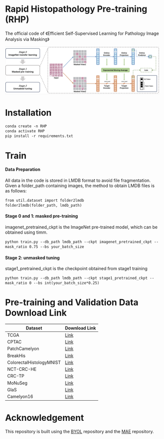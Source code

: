 # Rapid Histopathology Pre-training (RHP)
The official code of 《Efficient Self-Supervised Learning for Pathology Image Analysis via Masking》

![frameowrk](./framework.png)


# Installation
```
conda create -n RHP
conda activate RHP
pip install -r requirements.txt
```


# Train

#### Data Preparation
All data in the code is stored in LMDB format to avoid file fragmentation. 
Given a folder_path containing images, the method to obtain LMDB files is as follows:

```
from util.dataset import folder2lmdb
folder2lmdb(folder_path, lmdb_path)
```

#### Stage 0 and 1: masked pre-training
imagenet_pretrained_ckpt is the ImageNet pre-trained model, which can be obtained using timm.

```
python train.py --db_path lmdb_path --ckpt imagenet_pretrained_ckpt --mask_ratio 0.75 --bs your_batch_size
```

#### Stage 2: unmasked tuning

stage1_pretrained_ckpt is the checkpoint obtained from stage1 training

```
python train.py --db_path lmdb_path --ckpt stage1_pretrained_ckpt --mask_ratio 0 --bs int(your_batch_size*0.25)
```



# Pre-training and Validation Data Download Link

| Dataset                  | Download Link |
|--------------------------|--------------|
| TCGA                     | [Link](https://www.cancer.gov/tcga) |
| CPTAC                    | [Link](https://www.cancerimagingarchive.net/browse-collections) |
| PatchCamelyon            | [Link](https://zenodo.org/record/2546921) |
| BreakHis                 | [Link](https://web.inf.ufpr.br/vri/databases/breast-cancer-histopathological-database-breakhis) |
| ColorectalHistologyMNIST | [Link](http://doi.org/10.5281/zenodo.53169) |
| NCT-CRC-HE               | [Link](https://zenodo.org/records/1214456) |
| CRC-TP                   | [Link](https://www.kaggle.com/datasets/haashaatif/crc-tissue-phenotyping-crc-tp-dataset) |
| MoNuSeg                  | [Link](https://monuseg.grand-challenge.org/Data) |
| GlaS                     | [Link](https://www.kaggle.com/datasets/sani84/glasmiccai2015-gland-segmentation) |
| Camelyon16               | [Link](https://camelyon17.grand-challenge.org/Data) |


# Acknowledgement
This repository is built using the [BYOL](https://github.com/lucidrains/byol-pytorch) repository and the [MAE](https://github.com/facebookresearch/mae) repository.
